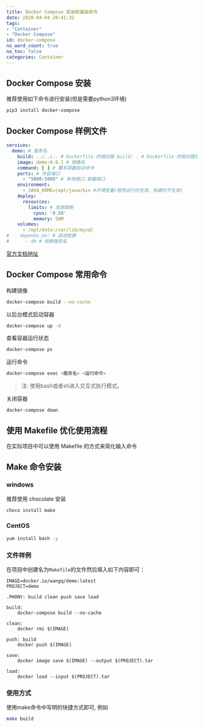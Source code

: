 ```yaml
---
title: Docker Compose 安装和基础命令
date: 2020-04-04 20:41:32
tags:
- "Container"
- "Docker Compose"
id: docker-compose
no_word_count: true
no_toc: false
categories: Container
---
```


## Docker Compose 安装

推荐使用如下命令进行安装(但是需要python3环境)

```bash
pip3 install docker-compose
```

## Docker Compose 样例文件

```yaml
services:
  demo: # 服务名
    build: ../../.. # Dockerfile 的相对路 build: . # Dockerfile 的相对路径
    image: demo:0.0.1 # 镜像名
    command: [ ] # 覆写容器启动命令
    ports: # 开启端口
      - "5000:5000" # 本地端口:容器端口
    environment:
      - JAVA_HOME=/opt/java/bin #环境变量(程序运行时生效，构建时不生效)
    deploy:
      resources:
        limits: # 资源限制
          cpus: '0.50'
          memory: 50M
    volumes:
      - /opt/data:/var/lib/mysql
#    depends_on: # 启动依赖
#      - db # 依赖服务名
```

[官方文档地址](https://docs.docker.com/compose/compose-file/)

## Docker Compose 常用命令

构建镜像
```bash
docker-compose build --no-cache
```

以后台模式启动容器
```bash
docker-compose up -d
```

查看容器运行状态
```bash
docker-compose ps
```

运行命令
```bash
docker-compose exec <服务名> <运行命令>
```

> 注: 使用bash或者sh进入交互式执行模式。

关闭容器
```
docker-compose down
```

## 使用 Makefile 优化使用流程

在实际项目中可以使用 Makefile 的方式来简化输入命令

## Make 命令安装

### windows

推荐使用 chocolate 安装

```bash
choco install make
```

### CentOS

```bash
yum install bash -y
```

### 文件样例

在项目中创建名为`Makefile`的文件然后填入如下内容即可：

```
IMAGE=docker.io/wangq/demo:latest
PROJECT=demo

.PHONY: build clean push save load

build:
	docker-compose build --no-cache

clean:
	docker rmi $(IMAGE)

push: build
	docker push $(IMAGE)

save:
	docker image save $(IMAGE) --output $(PROJECT).tar

load:
	docker load --input $(PROJECT).tar
```

### 使用方式

使用make命令中写明的快捷方式即可, 例如
```bash
make build
```